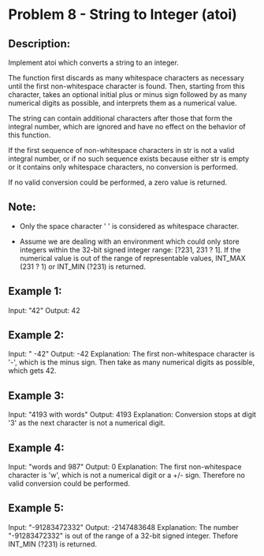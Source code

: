# Problem 8 - String to Integer (atoi)
## Description:
Implement atoi which converts a string to an integer.

The function first discards as many whitespace characters as necessary until the first non-whitespace character is found. Then, starting from this character, takes an optional initial plus or minus sign followed by as many numerical digits as possible, and interprets them as a numerical value.

The string can contain additional characters after those that form the integral number, which are ignored and have no effect on the behavior of this function.

If the first sequence of non-whitespace characters in str is not a valid integral number, or if no such sequence exists because either str is empty or it contains only whitespace characters, no conversion is performed.

If no valid conversion could be performed, a zero value is returned.

## Note:
- Only the space character ' ' is considered as whitespace character.

- Assume we are dealing with an environment which could only store integers within the 32-bit signed integer range: [?231,  231 ? 1]. If the numerical value is out of the range of representable values, INT_MAX (231 ? 1) or INT_MIN (?231) is returned.

## Example 1:
Input: "42"
Output: 42

## Example 2:
Input: "   -42"
Output: -42
Explanation: The first non-whitespace character is '-', which is the minus sign. Then take as many numerical digits as possible, which gets 42.

## Example 3:
Input: "4193 with words"
Output: 4193
Explanation: Conversion stops at digit '3' as the next character is not a numerical digit.

## Example 4:
Input: "words and 987"
Output: 0
Explanation: The first non-whitespace character is 'w', which is not a numerical digit or a +/- sign. Therefore no valid conversion could be performed.

## Example 5:
Input: "-91283472332"
Output: -2147483648
Explanation: The number "-91283472332" is out of the range of a 32-bit signed integer. Thefore INT_MIN (?231) is returned.